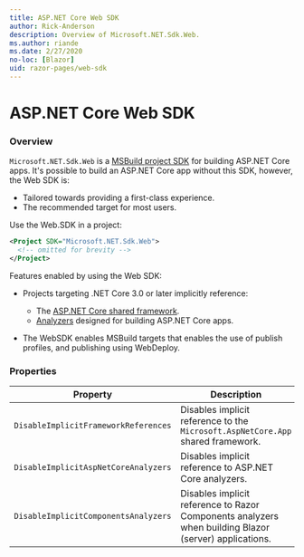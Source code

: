 ```yaml
---
title: ASP.NET Core Web SDK
author: Rick-Anderson
description: Overview of Microsoft.NET.Sdk.Web.
ms.author: riande
ms.date: 2/27/2020
no-loc: [Blazor]
uid: razor-pages/web-sdk
---
```


# ASP.NET Core Web SDK

### Overview

`Microsoft.NET.Sdk.Web` is a [MSBuild project SDK](https://docs.microsoft.com/visualstudio/msbuild/how-to-use-project-sdk) for building ASP.NET Core apps. It's possible to build an ASP.NET Core app without this SDK, however, the Web SDK is:

* Tailored towards providing a first-class experience.
* The recommended target for most users.

Use the Web.SDK in a project:

  ```xml
  <Project SDK="Microsoft.NET.Sdk.Web">
    <!-- omitted for brevity -->
  </Project>
  ```

Features enabled by using the Web SDK:

* Projects targeting .NET Core 3.0 or later implicitly reference:

  * The [ASP.NET Core shared framework](xref:fundamentals/metapackage-app).
  * [Analyzers](xref:https://docs.microsoft.com/visualstudio/extensibility/getting-started-with-roslyn-analyzers) designed for building ASP.NET Core apps.
* The WebSDK enables MSBuild targets that enables the use of publish profiles, and publishing using WebDeploy.

### Properties

| Property | Description |
| -------- | ----------- |
| `DisableImplicitFrameworkReferences` | Disables implicit reference to the `Microsoft.AspNetCore.App` shared framework. |
| `DisableImplicitAspNetCoreAnalyzers` | Disables implicit reference to ASP.NET Core analyzers. |
| `DisableImplicitComponentsAnalyzers` | Disables implicit reference to Razor Components analyzers when building Blazor (server) applications. |

